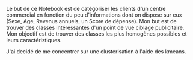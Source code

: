 Le but de ce Notebook est de catégoriser les clients d'un centre commercial en fonction du peu d'informations dont on dispose sur eux (Sexe, Age, Revenus annuels, un Score de dépense). Mon but est de trouver des classes intéressantes d'un point de vue ciblage publicitaire. Mon objectif est de trouver des classes les plus homogènes possibles et leurs caractéristiques.

J'ai decidé de me concentrer sur une clusterisation à l'aide des kmeans.

